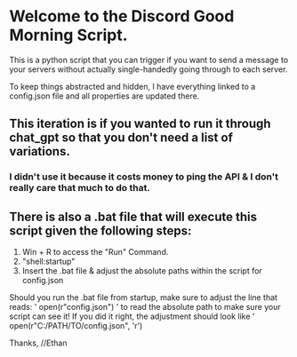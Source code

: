 # Welcome to the Discord Good Morning Script.
This is a python script that you can trigger if you want to send a message to your servers without actually single-handedly going through to each server.

To keep things abstracted and hidden, I have everything linked to a config.json file and all properties are updated there.

## This iteration is if you wanted to run it through chat_gpt so that you don't need a list of variations.
### I didn't use it because it costs money to ping the API & I don't really care that much to do that.



## There is also a .bat file that will execute this script given the following steps:
1. Win + R to access the "Run" Command.
2. "shell:startup"
3. Insert the .bat file & adjust the absolute paths within the script for config.json


Should you run the .bat file from startup, make sure to adjust the line that reads: ' open(r"config.json") ' to read the absolute path to make sure your script can see it!
If you did it right, the adjustment should look like ' open(r"C:/PATH/TO/config.json", 'r')

Thanks,
//Ethan
